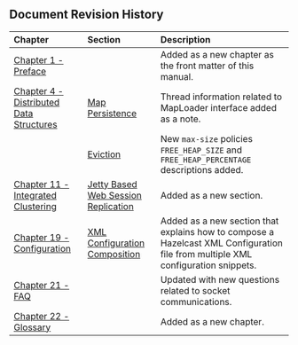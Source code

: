 

## Document Revision History

|Chapter|Section|Description|
|:-------|:-------|:-----------|
|[Chapter 1 - Preface](#preface)||Added as a new chapter as the front matter of this manual.|
|[Chapter 4 - Distributed Data Structures](#distributed-data-structures)|[Map Persistence](#map-persistence)|Thread information related to MapLoader interface added as a note.
||[Eviction](#eviction)|New `max-size` policies `FREE_HEAP_SIZE` and `FREE_HEAP_PERCENTAGE` descriptions added.
|[Chapter 11 - Integrated Clustering](#integrated-clustering)|[Jetty Based Web Session Replication](#jetty-based-web-session-replication)|Added as a new section.|
|[Chapter 19 - Configuration](#configuration)|[XML Configuration Composition](#xml-configuration-composition)|Added as a new section that explains how to compose a Hazelcast XML Configuration file from multiple XML configuration snippets.|
|[Chapter 21 - FAQ](#frequently-asked-questions)||Updated with new questions related to socket communications.|
|[Chapter 22 - Glossary](#glossary)||Added as a new chapter.|






<br> </br>


